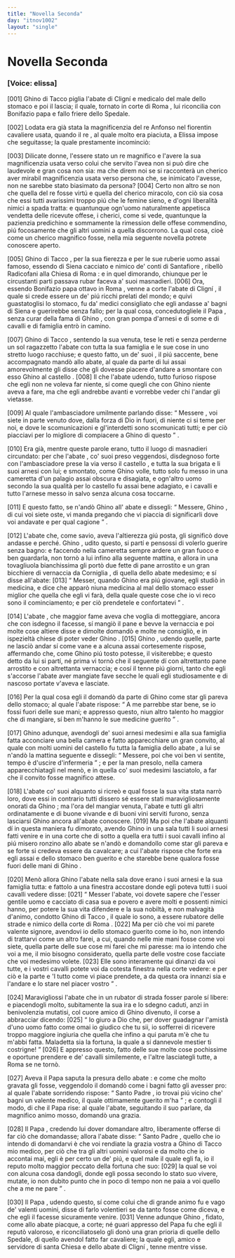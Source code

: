 ```yaml
---
title: "Novella Seconda"
day: "itnov1002"
layout: "single"
---
```

<div id="nov1002" type="novella" who="elissa">
 <h1>
  Novella Seconda
 </h1>
 <p>
  <h3>
   [Voice: elissa]
  </h3>
 </p>
 <argument>
  <p>
   <a name="p00020001">
    [001]
   </a>
   <name persref="ghino" type="person">
    Ghino di Tacco
   </name>
   piglia
   <name persref="abatecligni" type="person">
    l'abate di Clign&iacute;
   </name>
   e medicalo del male dello stomaco e poi il lascia; il quale, tornato in corte di
   <name placeref="roma" type="place">
    Roma
   </name>
   , lui riconcilia con
   <name persref="bonifazio" type="person">
    Bonifazio papa
   </name>
   e fallo friere dello Spedale.
  </p>
 </argument>
 <div3 type="commentary" who="author">
  <p>
   <a name="p00020002">
    [002]
   </a>
   Lodata era gi&agrave; stata la magnificenzia del
   <name persref="realfonso" type="person">
    re Anfonso
   </name>
   nel fiorentin cavaliere usata, quando
   <name persref="panfilo" type="person">
    il re
   </name>
   , al quale molto era piaciuta, a
   <name persref="elissa" type="person">
    Elissa
   </name>
   impose che seguitasse; la quale prestamente incominci&ograve;:
  </p>
 </div3>
 <div3 type="commentary" who="elissa">
  <p>
   <a name="p00020003">
    [003]
   </a>
   Dilicate donne, l'essere stato un re magnifico e l'avere la sua magnificenzia usata verso colui che servito l'avea non si pu&ograve; dire che laudevole e gran cosa non sia: ma che direm noi se si racconter&agrave; un cherico aver mirabil magnificenzia usata verso persona che, se inimicato l'avesse, non ne sarebbe stato biasimato da persona?
   <a name="p00020004">
    [004]
   </a>
   Certo non altro se non che quella del re fosse virt&uacute; e quella del cherico miracolo, con ci&ograve; sia cosa che essi tutti avarissimi troppo pi&uacute; che le femine sieno, e d'ogni liberalit&agrave; nimici a spada tratta: e quantunque ogn'uomo naturalmente appetisca vendetta delle ricevute offese, i cherici, come si vede, quantunque la pazienzia predichino e sommamente la rimession delle offese commendino, pi&uacute; focosamente che gli altri uomini a quella discorrono. La qual cosa, cio&egrave; come un cherico magnifico fosse, nella mia seguente novella potrete conoscere aperto.
  </p>
 </div3>
 <p>
  <a name="p00020005">
   [005]
  </a>
  <name persref="ghino" type="person">
   Ghino di Tacco
  </name>
  , per la sua fierezza e per le sue ruberie uomo assai famoso, essendo di
  <name placeref="siena" type="place">
   Siena
  </name>
  cacciato e nimico de' conti di
  <name placeref="santafiore" type="place">
   Santafiore
  </name>
  , ribell&ograve;
  <name placeref="radicofani" type="place">
   Radicofani
  </name>
  alla Chiesa di
  <name placeref="roma" type="place">
   Roma
  </name>
  : e in quel dimorando, chiunque per le circustanti parti passava rubar faceva a' suoi masnadieri.
  <a name="p00020006">
   [006]
  </a>
  Ora, essendo
  <name persref="bonifazio" type="person">
   Bonifazio papa ottavo
  </name>
  in
  <name placeref="roma" type="place">
   Roma
  </name>
  , venne a corte
  <name persref="abatecligni" type="person">
   l'abate di Clign&iacute;
  </name>
  , il quale si crede essere un de' pi&uacute; ricchi prelati del mondo; e quivi guastatoglisi lo stomaco, fu da' medici consigliato che egli andasse a' bagni di
  <name placeref="siena" type="place">
   Siena
  </name>
  e guerirebbe senza fallo; per la qual cosa, concedutogliele
  <name persref="bonifazio" type="person">
   il Papa
  </name>
  , senza curar della fama di
  <name persref="ghino" type="person">
   Ghino
  </name>
  , con gran pompa d'arnesi e di some e di cavalli e di famiglia entr&ograve; in camino.
 </p>
 <p>
  <a name="p00020007">
   [007]
  </a>
  <name persref="ghino" type="person">
   Ghino di Tacco
  </name>
  , sentendo la sua venuta, tese le reti e senza perderne un sol ragazzetto
  <name persref="abatecligni" type="person">
   l'abate
  </name>
  con tutta la sua famiglia e le sue cose in uno stretto luogo racchiuse; e questo fatto,
  <name persref="masnadieri-1002" type="person">
   un de' suoi
  </name>
  , il pi&uacute; saccente, bene accompagnato mand&ograve; allo abate, al quale da parte di lui assai amorevolmente gli disse che gli dovesse piacere d'andare a smontare con esso
  <name persref="ghino" type="person">
   Ghino
  </name>
  al
  <name placeref="radicofani" type="place">
   castello
  </name>
  .
  <a name="p00020008">
   [008]
  </a>
  Il che
  <name persref="abatecligni" type="person">
   l'abate
  </name>
  udendo, tutto furioso rispose che egli non ne voleva far niente, s&iacute; come quegli che con
  <name persref="ghino" type="person">
   Ghino
  </name>
  niente aveva a fare, ma che egli andrebbe avanti e vorrebbe veder chi l'andar gli vietasse.
 </p>
 <p>
  <a name="p00020009">
   [009]
  </a>
  Al quale
  <name persref="masnadieri-1002" type="person">
   l'ambasciadore
  </name>
  umilmente parlando disse:
  <q direct="unspecified" who="masnadieri-1002">
   <name persref="abatecligni" type="person">
    Messere
   </name>
   , voi siete in parte venuto dove, dalla forza di Dio in fuori, di niente ci si teme per noi, e dove le scomunicazioni e gl'interdetti sono scomunicati tutti; e per ci&ograve; piacciavi per lo migliore di compiacere a
   <name persref="ghino" type="person">
    Ghino
   </name>
   di questo
  </q>
  .
 </p>
 <p>
  <a name="p00020010">
   [010]
  </a>
  Era gi&agrave;, mentre queste parole erano, tutto il luogo di masnadieri circundato: per che
  <name persref="abatecligni" type="person">
   l'abate
  </name>
  , co' suoi preso veggendosi, disdegnoso forte con
  <name persref="masnadieri-1002" type="person">
   l'ambasciadore
  </name>
  prese la via verso
  <name placeref="radicofani" type="place">
   il castello
  </name>
  , e tutta la sua brigata e li suoi arnesi con lui; e smontato, come
  <name persref="ghino" type="person">
   Ghino
  </name>
  volle, tutto solo fu messo in una cameretta d'un palagio assai obscura e disagiata, e ogn'altro uomo secondo la sua qualit&agrave; per lo castello fu assai bene adagiato, e i cavalli e tutto l'arnese messo in salvo senza alcuna cosa toccarne.
 </p>
 <p>
  <a name="p00020011">
   [011]
  </a>
  E questo fatto, se n'and&ograve;
  <name persref="ghino" type="person">
   Ghino
  </name>
  all'
  <name persref="abatecligni" type="person">
   abate
  </name>
  e dissegli:
  <q direct="unspecified" who="ghino">
   Messere,
   <name persref="ghino" type="person">
    Ghino
   </name>
   , di cui voi siete oste, vi manda pregando che vi piaccia di significarli dove voi andavate e per qual cagione
  </q>
  .
 </p>
 <p>
  <a name="p00020012">
   [012]
  </a>
  <name persref="abatecligni" type="person">
   L'abate
  </name>
  che, come savio, aveva l'altierezza gi&uacute; posta, gli signific&ograve; dove andasse e perch&eacute;.
  <name persref="ghino" type="person">
   Ghino
  </name>
  , udito questo, si part&iacute; e pensossi di volerlo guerire senza bagno: e faccendo nella cameretta sempre ardere un gran fuoco e ben guardarla, non torn&ograve; a lui infino alla seguente mattina, e allora in una tovagliuola bianchissima gli port&ograve; due fette di pane arrostito e un gran bicchiere di vernaccia da
  <name placeref="corniglia" type="place">
   Corniglia
  </name>
  , di quella dello abate medesimo; e s&iacute; disse all'abate:
  <a name="p00020013">
   [013]
  </a>
  <q direct="unspecified" who="ghino">
   Messer, quando
   <name persref="ghino" type="person">
    Ghino
   </name>
   era pi&uacute; giovane, egli studi&ograve; in medicina, e dice che appar&ograve; niuna medicina al mal dello stomaco esser miglior che quella che egli vi far&agrave;, della quale queste cose che io vi reco sono il cominciamento; e per ci&ograve; prendetele e confortatevi
  </q>
  .
 </p>
 <p>
  <a name="p00020014">
   [014]
  </a>
  <name persref="abatecligni" type="person">
   L'abate
  </name>
  , che maggior fame aveva che voglia di motteggiare, ancora che con isdegno il facesse, s&iacute; mangi&ograve; il pane e bevve la vernaccia e poi molte cose altiere disse e dimolte domand&ograve; e molte ne consigli&ograve;, e in ispezielt&agrave; chiese di poter veder
  <name persref="ghino" type="person">
   Ghino
  </name>
  .
  <a name="p00020015">
   [015]
  </a>
  <name persref="ghino" type="person">
   Ghino
  </name>
  , udendo quelle, parte ne lasci&ograve; andar s&iacute; come vane e a alcuna assai cortesemente rispose, affermando che, come
  <name persref="ghino" type="person">
   Ghino
  </name>
  pi&uacute; tosto potesse, il visiterebbe; e questo detto da lui si part&iacute;, n&eacute; prima vi torn&ograve; che il seguente d&iacute; con altrettanto pane arrostito e con altrettanta vernaccia; e cos&iacute; il tenne pi&uacute; giorni, tanto che egli s'accorse l'abate aver mangiate fave secche le quali egli studiosamente e di nascoso portate v'aveva e lasciate.
 </p>
 <p>
  <a name="p00020016">
   [016]
  </a>
  Per la qual cosa egli il domand&ograve; da parte di
  <name persref="ghino" type="person">
   Ghino
  </name>
  come star gli pareva dello stomaco; al quale
  <name persref="abatecligni" type="person">
   l'abate
  </name>
  rispose:
  <q direct="unspecified" who="abatecligni">
   A me parrebbe star bene, se io fossi fuori delle sue mani; e appresso questo, niun altro talento ho maggior che di mangiare, s&iacute; ben m'hanno le sue medicine guerito
  </q>
  .
 </p>
 <p>
  <a name="p00020017">
   [017]
  </a>
  <name persref="ghino" type="person">
   Ghino
  </name>
  adunque, avendogli de' suoi arnesi medesimi e alla sua famiglia fatta acconciare una bella camera e fatto apparecchiare un gran convito, al quale con molti uomini del
  <name placeref="radicofani" type="place">
   castello
  </name>
  fu tutta la famiglia dello
  <name persref="abatecligni" type="person">
   abate
  </name>
  , a lui se n'and&ograve; la mattina seguente e dissegli:
  <q direct="unspecified" who="ghino">
   Messere, poi che voi ben vi sentite, tempo &egrave; d'uscire d'infermeria
  </q>
  ; e per la man presolo, nella camera apparecchiatagli nel men&ograve;, e in quella co' suoi medesimi lasciatolo, a far che il convito fosse magnifico attese.
 </p>
 <p>
  <a name="p00020018">
   [018]
  </a>
  <name persref="abatecligni" type="person">
   L'abate
  </name>
  co' suoi alquanto si ricre&ograve; e qual fosse la sua vita stata narr&ograve; loro, dove essi in contrario tutti dissero s&eacute; essere stati maravigliosamente onorati da
  <name persref="ghino" type="person">
   Ghino
  </name>
  ; ma l'ora del mangiar venuta, l'abate e tutti gli altri ordinatamente e di buone vivande e di buoni vini serviti furono, senza lasciarsi
  <name persref="ghino" type="person">
   Ghino
  </name>
  ancora all'abate conoscere.
  <a name="p00020019">
   [019]
  </a>
  Ma poi che l'abate alquanti d&iacute; in questa maniera fu dimorato, avendo
  <name persref="ghino" type="person">
   Ghino
  </name>
  in una sala tutti li suoi arnesi fatti venire e in una corte che di sotto a quella era tutti i suoi cavalli infino al pi&uacute; misero ronzino allo abate se n'and&ograve; e domandollo come star gli pareva e se forte si credeva essere da cavalcare; a cui l'abate rispose che forte era egli assai e dello stomaco ben guerito e che starebbe bene qualora fosse fuori delle mani di
  <name persref="ghino" type="person">
   Ghino
  </name>
  .
 </p>
 <p>
  <a name="p00020020">
   [020]
  </a>
  Men&ograve; allora
  <name persref="ghino" type="person">
   Ghino
  </name>
  <name persref="abatecligni" type="person">
   l'abate
  </name>
  nella sala dove erano i suoi arnesi e la sua famiglia tutta: e fattolo a una finestra accostare donde egli poteva tutti i suoi cavalli vedere disse:
  <a name="p00020021">
   [021]
  </a>
  <q direct="unspecified" who="ghino">
   Messer l'abate, voi dovete sapere che l'esser gentile uomo e cacciato di casa sua e povero e avere molti e possenti nimici hanno, per potere la sua vita difendere e la sua nobilt&agrave;, e non malvagit&agrave; d'animo, condotto
   <name persref="ghino" type="person">
    Ghino di Tacco
   </name>
   , il quale io sono, a essere rubatore delle strade e nimico della corte di
   <name placeref="roma" type="place">
    Roma
   </name>
   .
   <a name="p00020022">
    [022]
   </a>
   Ma per ci&ograve; che voi mi parete valente signore, avendovi io dello stomaco guerito come io ho, non intendo di trattarvi come un altro farei, a cui, quando nelle mie mani fosse come voi siete, quella parte delle sue cose mi farei che mi paresse: ma io intendo che voi a me, il mio bisogno considerato, quella parte delle vostre cose facciate che voi medesimo volete.
   <a name="p00020023">
    [023]
   </a>
   Elle sono interamente qui dinanzi da voi tutte, e i vostri cavalli potete voi da cotesta finestra nella corte vedere: e per ci&ograve; e la parte e 'l tutto come vi piace prendete, a da questa ora innanzi sia e l'andare e lo stare nel piacer vostro
  </q>
  .
 </p>
 <p>
  <a name="p00020024">
   [024]
  </a>
  Maravigliossi
  <name persref="abatecligni" type="person">
   l'abate
  </name>
  che in un rubator di strada fosser parole s&iacute; libere: e piacendogli molto, subitamente la sua ira e lo sdegno caduti, anzi in benivolenzia mutatisi, col cuore amico di
  <name persref="ghino" type="person">
   Ghino
  </name>
  divenuto, il corse a abbracciar dicendo:
  <a name="p00020025">
   [025]
  </a>
  <q direct="unspecified" who="abatecligni">
   Io giuro a Dio che, per dover guadagnar l'amist&agrave; d'uno uomo fatto come omai io giudico che tu sii, io sofferrei di ricevere troppo maggiore ingiuria che quella che infino a qui paruta m'&egrave; che tu m'abbi fatta. Maladetta sia la fortuna, la quale a s&iacute; dannevole mestier ti costrigne!
  </q>
  <a name="p00020026">
   [026]
  </a>
  E appresso questo, fatto delle sue molte cose pochissime e oportune prendere e de' cavalli similemente, e l'altre lasciategli tutte, a
  <name placeref="roma" type="place">
   Roma
  </name>
  se ne torn&ograve;.
 </p>
 <p>
  <a name="p00020027">
   [027]
  </a>
  Aveva
  <name persref="bonifazio" type="person">
   il Papa
  </name>
  saputa la presura dello
  <name persref="abatecligni" type="person">
   abate
  </name>
  : e come che molto gravata gli fosse, veggendolo il domand&ograve; come i bagni fatto gli avesser pro: al quale l'abate sorridendo rispose:
  <q direct="unspecified" who="abatecligni">
   <name persref="bonifazio" type="person">
    Santo Padre
   </name>
   , io trovai pi&uacute; vicino che' bagni un valente medico, il quale ottimamente guerito m'ha
  </q>
  ; e contogli il modo, di che
  <name persref="bonifazio" type="person">
   il Papa
  </name>
  rise: al quale l'abate, seguitando il suo parlare, da magnifico animo mosso, domand&ograve; una grazia.
 </p>
 <p>
  <a name="p00020028">
   [028]
  </a>
  <name persref="bonifazio" type="person">
   Il Papa
  </name>
  , credendo lui dover domandare altro, liberamente offerse di far ci&ograve; che domandasse; allora
  <name persref="abatecligni" type="person">
   l'abate
  </name>
  disse:
  <q direct="unspecified" who="abatecligni">
   <name persref="bonifazio" type="person">
    Santo Padre
   </name>
   , quello che io intendo di domandarvi &egrave; che voi rendiate la grazia vostra a
   <name persref="ghino" type="person">
    Ghino di Tacco
   </name>
   mio medico, per ci&ograve; che tra gli altri uomini valorosi e da molto che io accontai mai, egli &egrave; per certo un de' pi&uacute;, e quel male il quale egli fa, io il reputo molto maggior peccato della fortuna che suo:
   <a name="p00020029">
    [029]
   </a>
   la qual se voi con alcuna cosa dandogli, donde egli possa secondo lo stato suo vivere, mutate, io non dubito punto che in poco di tempo non ne paia a voi quello che a me ne pare
  </q>
  .
 </p>
 <p>
  <a name="p00020030">
   [030]
  </a>
  <name persref="bonifazio" type="person">
   Il Papa
  </name>
  , udendo questo, s&iacute; come colui che di grande animo fu e vago de' valenti uomini, disse di farlo volentieri se da tanto fosse come diceva, e che egli il facesse sicuramente venire.
  <a name="p00020031">
   [031]
  </a>
  Venne adunque
  <name persref="ghino" type="person">
   Ghino
  </name>
  , fidato, come allo
  <name persref="abatecligni" type="person">
   abate
  </name>
  piacque, a corte; n&eacute; guari appresso del Papa fu che egli il reput&ograve; valoroso, e riconciliatoselo gli don&ograve; una gran prioria di quelle dello Spedale, di quello avendol fatto far cavaliere; la quale egli, amico e servidore di santa Chiesa e dello
  <name persref="abatecligni" type="person">
   abate di Clign&iacute;
  </name>
  , tenne mentre visse.
 </p>
</div>